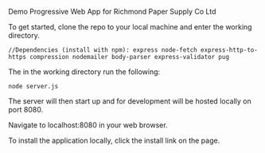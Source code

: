 Demo Progressive Web App for Richmond Paper Supply Co Ltd

To get started, clone the repo to your local machine and enter the working directory.

`
//Dependencies (install with npm):
    express
    node-fetch
    express-http-to-https
    compression
    nodemailer
    body-parser
    express-validator
    pug
`
    

The in the working directory run the following:

<code>node server.js</code>
  
The server will then start up and for development will be hosted locally on port 8080.

Navigate to localhost:8080 in your web browser.

To install the application locally, click the install link on the page.
